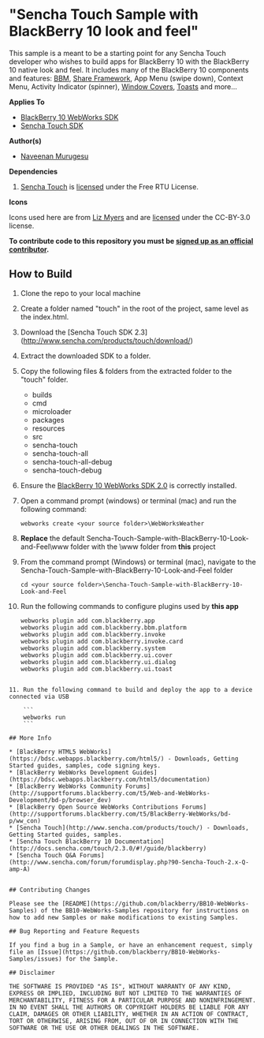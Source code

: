 # "Sencha Touch Sample with BlackBerry 10 look and feel" 

This sample is a meant to be a starting point for any Sencha Touch developer who wishes to build apps for BlackBerry 10 with the BlackBerry 10 native look and feel.  It includes many of the BlackBerry 10 components and features:  [BBM](https://github.com/blackberry/BB10-WebWorks-Samples/tree/master/bbm), [Share Framework](https://github.com/blackberry/BB10-WebWorks-Samples/tree/master/ShareTargets), App Menu (swipe down), Context Menu, Activity Indicator (spinner), [Window Covers](https://github.com/blackberry/BB10-WebWorks-Samples/tree/master/WindowCovers), [Toasts](https://github.com/blackberry/BB10-WebWorks-Samples/tree/master/Toast) and more...

**Applies To**

* [BlackBerry 10 WebWorks SDK](https://developer.blackberry.com/html5/download/sdk) 
* [Sencha Touch SDK](http://www.sencha.com/products/touch/download/) 

**Author(s)** 

* [Naveenan Murugesu](http://www.twitter.com/Naveenan5)

**Dependencies**

1. [Sencha Touch](http://www.sencha.com/products/touch) is [licensed](http://www.sencha.com/legal/touch-commercial-license) under the Free RTU License.

**Icons**

Icons used here are from [Liz Myers](http://www.myersdesign.com) and are [licensed](http://creativecommons.org/licenses/by/3.0/) under the CC-BY-3.0 license.

**To contribute code to this repository you must be [signed up as an official contributor](http://blackberry.github.com/howToContribute.html).**

## How to Build

1. Clone the repo to your local machine
2. Create a folder named "touch" in the root of the project, same level as the index.html.
3. Download the [Sencha Touch SDK 2.3] (http://www.sencha.com/products/touch/download/)
4. Extract the downloaded SDK to a folder.
5. Copy the following files & folders from the extracted folder to the "touch" folder.
   - builds
   - cmd
   - microloader
   - packages
   - resources
   - src
   - sencha-touch
   - sencha-touch-all
   - sencha-touch-all-debug
   - sencha-touch-debug
   
6. Ensure the [BlackBerry 10 WebWorks SDK 2.0](https://developer.blackberry.com/html5/download/sdk) is correctly installed.
7. Open a command prompt (windows) or terminal (mac) and run the following command:

	```
	webworks create <your source folder>\WebWorksWeather
	```

8. **Replace** the default Sencha-Touch-Sample-with-BlackBerry-10-Look-and-Feel\www folder with the \www folder from **this** project
9. From the command prompt (Windows) or terminal (mac), navigate to the Sencha-Touch-Sample-with-BlackBerry-10-Look-and-Feel folder

	```
	cd <your source folder>\Sencha-Touch-Sample-with-BlackBerry-10-Look-and-Feel
	```

10. Run the following commands to configure plugins used by **this app**

	```
	webworks plugin add com.blackberry.app
	webworks plugin add com.blackberry.bbm.platform
	webworks plugin add com.blackberry.invoke
	webworks plugin add com.blackberry.invoke.card
	webworks plugin add com.blackberry.system
	webworks plugin add com.blackberry.ui.cover
	webworks plugin add com.blackberry.ui.dialog
	webworks plugin add com.blackberry.ui.toast
	
```

11. Run the following command to build and deploy the app to a device connected via USB

	```
	webworks run
	```

## More Info

* [BlackBerry HTML5 WebWorks](https://bdsc.webapps.blackberry.com/html5/) - Downloads, Getting Started guides, samples, code signing keys.
* [BlackBerry WebWorks Development Guides](https://bdsc.webapps.blackberry.com/html5/documentation)
* [BlackBerry WebWorks Community Forums](http://supportforums.blackberry.com/t5/Web-and-WebWorks-Development/bd-p/browser_dev)
* [BlackBerry Open Source WebWorks Contributions Forums](http://supportforums.blackberry.com/t5/BlackBerry-WebWorks/bd-p/ww_con)
* [Sencha Touch](http://www.sencha.com/products/touch/) - Downloads, Getting Started guides, samples.
* [Sencha Touch BlackBerry 10 Documentation](http://docs.sencha.com/touch/2.3.0/#!/guide/blackberry)
* [Sencha Touch Q&A Forums](http://www.sencha.com/forum/forumdisplay.php?90-Sencha-Touch-2.x-Q-amp-A)


## Contributing Changes

Please see the [README](https://github.com/blackberry/BB10-WebWorks-Samples) of the BB10-WebWorks-Samples repository for instructions on how to add new Samples or make modifications to existing Samples.

## Bug Reporting and Feature Requests

If you find a bug in a Sample, or have an enhancement request, simply file an [Issue](https://github.com/blackberry/BB10-WebWorks-Samples/issues) for the Sample.

## Disclaimer

THE SOFTWARE IS PROVIDED "AS IS", WITHOUT WARRANTY OF ANY KIND, EXPRESS OR IMPLIED, INCLUDING BUT NOT LIMITED TO THE WARRANTIES OF MERCHANTABILITY, FITNESS FOR A PARTICULAR PURPOSE AND NONINFRINGEMENT. IN NO EVENT SHALL THE AUTHORS OR COPYRIGHT HOLDERS BE LIABLE FOR ANY CLAIM, DAMAGES OR OTHER LIABILITY, WHETHER IN AN ACTION OF CONTRACT, TORT OR OTHERWISE, ARISING FROM, OUT OF OR IN CONNECTION WITH THE SOFTWARE OR THE USE OR OTHER DEALINGS IN THE SOFTWARE.